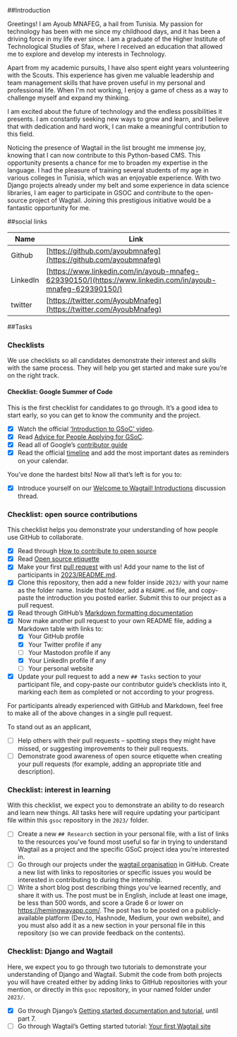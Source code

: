 ##Introduction

Greetings! I am Ayoub MNAFEG, a hail from Tunisia. My passion for technology has been with me since my childhood days, and it has been a driving force in my life ever since. I am a graduate of the Higher Institute of Technological Studies of Sfax, where I received an education that allowed me to explore and develop my interests in Technology.

Apart from my academic pursuits, I have also spent eight years volunteering with the Scouts. This experience has given me valuable leadership and team management skills that have proven useful in my personal and professional life. When I'm not working, I enjoy a game of chess as a way to challenge myself and expand my thinking.

I am excited about the future of technology and the endless possibilities it presents. I am constantly seeking new ways to grow and learn, and I believe that with dedication and hard work, I can make a meaningful contribution to this field.

Noticing the presence of Wagtail in the list brought me immense joy, knowing that I can now contribute to this Python-based CMS. This opportunity presents a chance for me to broaden my expertise in the language. I had the pleasure of training several students of my age in various colleges in Tunisia, which was an enjoyable experience. With two Django projects already under my belt and some experience in data science libraries, I am eager to participate in GSOC and contribute to the open-source project of Wagtail. Joining this prestigious initiative would be a fantastic opportunity for me.

##social links

| Name     | Link                                                                                                       |
| -------- | ---------------------------------------------------------------------------------------------------------- |
| Github   | [https://github.com/ayoubmnafeg](https://github.com/ayoubmnafeg)                                           |
| LinkedIn | [https://www.linkedin.com/in/ayoub-mnafeg-629390150/](https://www.linkedin.com/in/ayoub-mnafeg-629390150/) |
| twitter  | [https://twitter.com/AyoubMnafeg](https://twitter.com/AyoubMnafeg)                                         |

##Tasks

### Checklists

We use checklists so all candidates demonstrate their interest and skills with the same process. They will help you get started and make sure you’re on the right track.

#### Checklist: Google Summer of Code

This is the first checklist for candidates to go through. It’s a good idea to start early, so you can get to know the community and the project.

- [x] Watch the official [‘Introduction to GSoC’ video](https://www.youtube.com/watch?v=7jD2tChhrWM&feature=youtu.be).
- [x] Read [Advice for People Applying for GSoC](https://developers.google.com/open-source/gsoc/help/student-advice).
- [x] Read all of Google’s [contributor guide](https://google.github.io/gsocguides/student/)
- [x] Read the official [timeline](https://developers.google.com/open-source/gsoc/timeline) and add the most important dates as reminders on your calendar.

You’ve done the hardest bits! Now all that’s left is for you to:

- [x] Introduce yourself on our [Welcome to Wagtail! Introductions](https://github.com/wagtail/gsoc/discussions/1) discussion thread.

### Checklist: open source contributions

This checklist helps you demonstrate your understanding of how people use GitHub to collaborate.

- [x] Read through [How to contribute to open source](https://opensource.guide/how-to-contribute/)
- [x] Read [Open source etiquette](https://developer.mozilla.org/en-US/docs/MDN/Community/Open_source_etiquette)
- [x] Make your first [pull request](https://docs.github.com/en/pull-requests/collaborating-with-pull-requests/proposing-changes-to-your-work-with-pull-requests/creating-a-pull-request) with us! Add your name to the list of participants in [2023/README.md](2023/README.md).
- [x] Clone this repository, then add a new folder inside `2023/` with your name as the folder name. Inside that folder, add a `README.md` file, and copy-paste the introduction you posted earlier. Submit this to our project as a pull request.
- [x] Read through GitHub’s [Markdown formatting documentation](https://docs.github.com/en/get-started/writing-on-github/getting-started-with-writing-and-formatting-on-github/basic-writing-and-formatting-syntax)
- [x] Now make another pull request to your own README file, adding a Markdown table with links to:
  - [x] Your GitHub profile
  - [x] Your Twitter profile if any
  - [ ] Your Mastodon profile if any
  - [x] Your LinkedIn profile if any
  - [ ] Your personal website
- [x] Update your pull request to add a new `## Tasks` section to your participant file, and copy-paste our contributor guide’s checklists into it, marking each item as completed or not according to your progress.

For participants already experienced with GitHub and Markdown, feel free to make all of the above changes in a single pull request.

To stand out as an applicant,

- [ ] Help others with their pull requests – spotting steps they might have missed, or suggesting improvements to their pull requests.
- [ ] Demonstrate good awareness of open source etiquette when creating your pull requests (for example, adding an appropriate title and description).

### Checklist: interest in learning

With this checklist, we expect you to demonstrate an ability to do research and learn new things. All tasks here will require updating your participant file within this `gsoc` repository in the `2023/` folder.

- [ ] Create a new `## Research` section in your personal file, with a list of links to the resources you’ve found most useful so far in trying to understand Wagtail as a project and the specific GSoC project idea you’re interested in.
- [ ] Go through our projects under the [wagtail organisation](https://github.com/wagtail) in GitHub. Create a new list with links to repositories or specific issues you would be interested in contributing to during the internship.
- [ ] Write a short blog post describing things you’ve learned recently, and share it with us. The post must be in English, include at least one image, be less than 500 words, and score a Grade 6 or lower on <https://hemingwayapp.com/>. The post has to be posted on a publicly-available platform (Dev.to, Hashnode, Medium, your own website), and you must also add it as a new section in your personal file in this repository (so we can provide feedback on the contents).

### Checklist: Django and Wagtail

Here, we expect you to go through two tutorials to demonstrate your understanding of Django and Wagtail. Submit the code from both projects you will have created either by adding links to GitHub repositories with your mention, or directly in this `gsoc` repository, in your named folder under `2023/`.

- [x] Go through Django’s [Getting started documentation and tutorial](https://docs.djangoproject.com/en/4.1/intro/), until part 7.
- [ ] Go through Wagtail’s Getting started tutorial: [Your first Wagtail site](https://docs.wagtail.org/en/stable/getting_started/tutorial.html)
